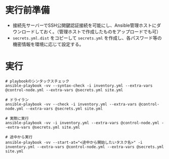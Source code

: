 # 実行前準備

- 接続先サーバーでSSH公開鍵認証接続を可能にし、Ansible管理ホストにダウンロードしておく。（管理ホストで作成したものをアップロードでも可）
- `secrets.yml.dist` をコピーして `secrets.yml` を作成し、各パスワード等の機密情報を環境に応じて設定する。

# 実行

```
# playbookのシンタックスチェック
ansible-playbook -vv --syntax-check -i inventory.yml --extra-vars @control-node.yml --extra-vars @secrets.yml site.yml

# ドライラン
ansible-playbook -vv --check -i inventory.yml --extra-vars @control-node.yml --extra-vars @secrets.yml site.yml

# 実際に実行
ansible-playbook -vv -i inventory.yml --extra-vars @control-node.yml --extra-vars @secrets.yml site.yml

# 途中から実行
ansible-playbook -vv --start-at="<途中から開始したいタスク名>" -i inventory.yml --extra-vars @control-node.yml --extra-vars @secrets.yml site.yml
```
